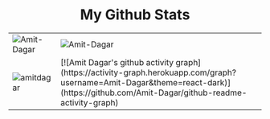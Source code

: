 

<div align="center">
   <h1 align="center">My Github Stats</h1>
</div>

<table>
  <tr>
     <td><img align="center" src="https://github-readme-stats.vercel.app/api?username=Amit-Dagar&show_icons=true&theme=dracula" alt="Amit-Dagar" /></td>
     <td>
	 <img src="https://github-readme-streak-stats.herokuapp.com/?user=Amit-Dagar&theme=shades-of-purple" alt="Amit-Dagar" />
	 </td>
  </tr>
  <tr>
     <td>	 <img src="https://github-readme-stats.vercel.app/api/top-langs?username=Amit-Dagar&show_icons=true&theme=dark&locale=en&layout=compact" alt="amitdagar" />
</td>
     <td>
 [![Amit Dagar's github activity graph](https://activity-graph.herokuapp.com/graph?username=Amit-Dagar&theme=react-dark)](https://github.com/Amit-Dagar/github-readme-activity-graph)
	 </td>
  </tr>
</table>


   
